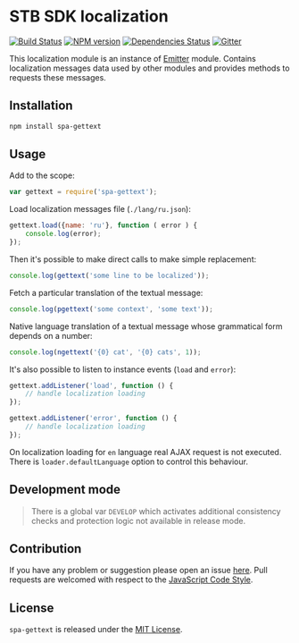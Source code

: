 STB SDK localization
====================

[![Build Status](https://img.shields.io/travis/spasdk/gettext.svg?style=flat-square)](https://travis-ci.org/spasdk/gettext)
[![NPM version](https://img.shields.io/npm/v/spa-gettext.svg?style=flat-square)](https://www.npmjs.com/package/spa-gettext)
[![Dependencies Status](https://img.shields.io/david/spasdk/gettext.svg?style=flat-square)](https://david-dm.org/spasdk/gettext)
[![Gitter](https://img.shields.io/badge/gitter-join%20chat-blue.svg?style=flat-square)](https://gitter.im/DarkPark/spasdk)


This localization module is an instance of [Emitter](https://github.com/cjssdk/emitter) module.
Contains localization messages data used by other modules and provides methods to requests these messages.


## Installation ##

```bash
npm install spa-gettext
```


## Usage ##

Add to the scope:

```js
var gettext = require('spa-gettext');
```

Load localization messages file (`./lang/ru.json`):

```js
gettext.load({name: 'ru'}, function ( error ) {
    console.log(error);
});
```

Then it's possible to make direct calls to make simple replacement:

```js
console.log(gettext('some line to be localized'));
```

Fetch a particular translation of the textual message:

```js
console.log(pgettext('some context', 'some text'));
```

Native language translation of a textual message whose grammatical form depends on a number:

```js
console.log(ngettext('{0} cat', '{0} cats', 1));
```

It's also possible to listen to instance events (`load` and `error`):

```js
gettext.addListener('load', function () {
    // handle localization loading
});

gettext.addListener('error', function () {
    // handle localization loading
});
```

On localization loading for `en` language real AJAX request is not executed.
There is `loader.defaultLanguage` option to control this behaviour.


## Development mode ##

> There is a global var `DEVELOP` which activates additional consistency checks and protection logic not available in release mode.


## Contribution ##

If you have any problem or suggestion please open an issue [here](https://github.com/spasdk/gettext/issues).
Pull requests are welcomed with respect to the [JavaScript Code Style](https://github.com/DarkPark/jscs).


## License ##

`spa-gettext` is released under the [MIT License](license.md).
